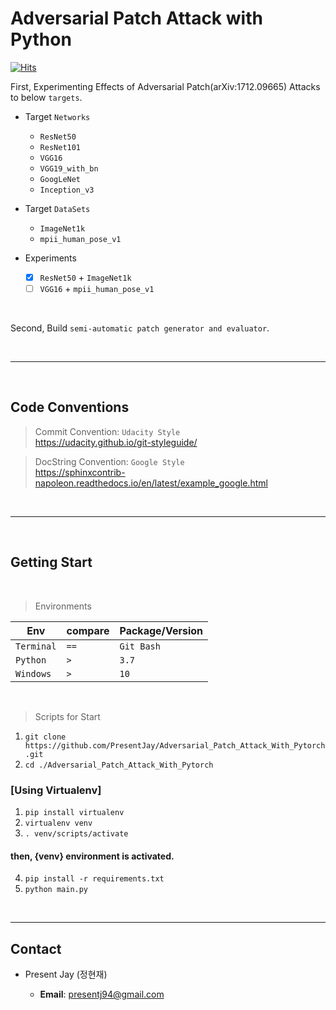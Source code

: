 # Adversarial Patch Attack with Python

[![Hits](https://hits.seeyoufarm.com/api/count/incr/badge.svg?url=https%3A%2F%2Fgithub.com%2FPresentJay%2FAdversarial_Patch_Attack_With_Pytorch&count_bg=%238A3DC8&title_bg=%23555555&icon=&icon_color=%23E7E7E7&title=view+count&edge_flat=false)](https://hits.seeyoufarm.com)

First, Experimenting Effects of Adversarial Patch(arXiv:1712.09665) Attacks to below `targets`.

- Target `Networks`

  - `ResNet50`
  - `ResNet101`
  - `VGG16`
  - `VGG19_with_bn`
  - `GoogLeNet`
  - `Inception_v3`

- Target `DataSets`

  - `ImageNet1k`
  - `mpii_human_pose_v1`

- Experiments
  - [x] `ResNet50` + `ImageNet1k`
  - [ ] `VGG16` + `mpii_human_pose_v1`

<br>

Second, Build `semi-automatic patch generator and evaluator`.

<br>

---

<br>

## Code Conventions

> Commit Convention: `Udacity Style`  
> https://udacity.github.io/git-styleguide/

> DocString Convention: `Google Style`  
> https://sphinxcontrib-napoleon.readthedocs.io/en/latest/example_google.html

<br>

---

<br>

## Getting Start

<br>

> Environments

| Env        | compare | Package/Version |
| ---------- | ------- | --------------- |
| `Terminal` | `==`    | `Git Bash`      |
| `Python`   | `>`     | `3.7`           |
| `Windows`  | `>`     | `10`            |

<br>

> Scripts for Start

1. `git clone https://github.com/PresentJay/Adversarial_Patch_Attack_With_Pytorch.git`
2. `cd ./Adversarial_Patch_Attack_With_Pytorch`

### [Using Virtualenv]

1. `pip install virtualenv`
2. `virtualenv venv`
3. `. venv/scripts/activate`

#### then, {venv} environment is activated.

4. `pip install -r requirements.txt`
5. `python main.py`

<br>

---

## Contact

- Present Jay (정현재)

  - **Email**: [presentj94@gmail.com](mailto:presentj94@gmail.com)
